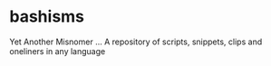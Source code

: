# bashisms
Yet Another Misnomer ... A repository of scripts, snippets, clips and oneliners in any language
